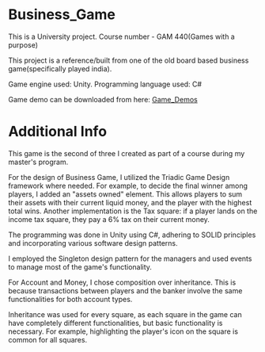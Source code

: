 # Business_Game
This is a University project. Course number - GAM 440(Games with a purpose)

This project is a reference/built from one of the old board based business game(specifically played india).

Game engine used: Unity.
Programming language used: C#

Game demo can be downloaded from here: [Game_Demos](https://drive.google.com/drive/folders/1R_cf1DxQs3nRPIJxcY0E4LptXCEE-De5?usp=sharing)


# Additional Info
This game is the second of three I created as part of a course during my master's program.

For the design of Business Game, I utilized the Triadic Game Design framework where needed. For example, to decide the final winner among players, I added an "assets owned" element. This allows players to sum their assets with their current liquid money, and the player with the highest total wins. Another implementation is the Tax square: if a player lands on the income tax square, they pay a 6% tax on their current money.

The programming was done in Unity using C#, adhering to SOLID principles and incorporating various software design patterns.

I employed the Singleton design pattern for the managers and used events to manage most of the game's functionality.

For Account and Money, I chose composition over inheritance. This is because transactions between players and the banker involve the same functionalities for both account types.

Inheritance was used for every square, as each square in the game can have completely different functionalities, but basic functionality is necessary. For example, highlighting the player's icon on the square is common for all squares.
